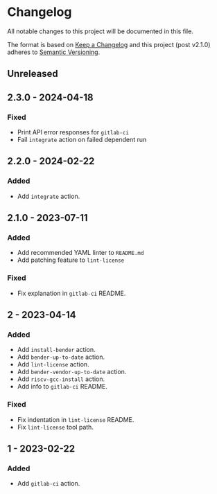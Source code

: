 # Changelog
All notable changes to this project will be documented in this file.

The format is based on [Keep a Changelog](http://keepachangelog.com/en/1.0.0/)
and this project (post v2.1.0) adheres to [Semantic Versioning](http://semver.org/spec/v2.0.0.html).

## Unreleased

## 2.3.0 - 2024-04-18
### Fixed
- Print API error responses for `gitlab-ci`
- Fail `integrate` action on failed dependent run

## 2.2.0 - 2024-02-22
### Added
- Add `integrate` action.

## 2.1.0 - 2023-07-11
### Added
- Add recommended YAML linter to `README.md`
- Add patching feature to `lint-license`

### Fixed
- Fix explanation in `gitlab-ci` README.

## 2 - 2023-04-14
### Added
- Add `install-bender` action.
- Add `bender-up-to-date` action.
- Add `lint-license` action.
- Add `bender-vendor-up-to-date` action.
- Add `riscv-gcc-install` action.
- Add info to `gitlab-ci` README.

### Fixed
- Fix indentation in `lint-license` README.
- Fix `lint-license` tool path.

## 1 - 2023-02-22
### Added
- Add `gitlab-ci` action.
